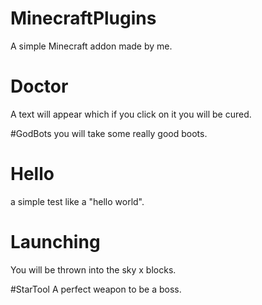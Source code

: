 # MinecraftPlugins
A simple Minecraft addon made by me. <br/>

# Doctor
A text will appear which if you click on it you will be cured. <br/>

#GodBots
you will take some really good boots. <br/>

# Hello
a simple test like a "hello world". <br/>

# Launching
You will be thrown into the sky x blocks. <br/>

#StarTool
A perfect weapon to be a boss.
